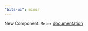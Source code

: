 ```yaml
---
"bits-ui": minor
---
```


New Component: `Meter` [documentation](https://bits-ui.com/docs/components/meter)
